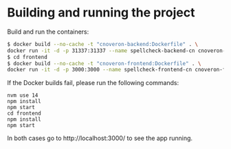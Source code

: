 # Building and running the project

Build and run the containers:
```bash
$ docker build --no-cache -t "cnoveron-backend:Dockerfile" . \
docker run -it -d -p 31337:31337 --name spellcheck-backend-cn cnoveron-backend:Dockerfile
$ cd frontend
$ docker build --no-cache -t "cnoveron-frontend:Dockerfile" . \
docker run -it -d -p 3000:3000 --name spellcheck-frontend-cn cnoveron-frontend:Dockerfile
```

If the Docker builds fail, please run the following commands:
```
nvm use 14
npm install
npm start
cd frontend
npm install
npm start
```

In both cases go to http://localhost:3000/ to see the app running.